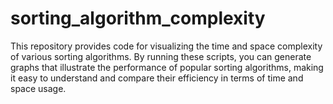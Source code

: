 # sorting_algorithm_complexity
This repository provides code for visualizing the time and space complexity of various sorting algorithms. By running these scripts, you can generate graphs that illustrate the performance of popular sorting algorithms, making it easy to understand and compare their efficiency in terms of time and space usage.
